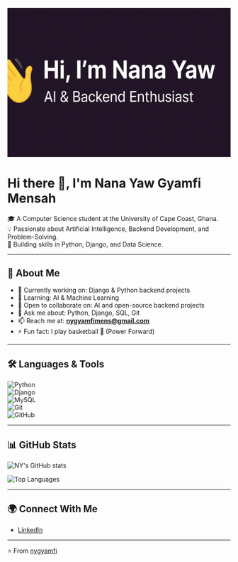 ![Banner](6AA6E5F5-D60B-4FA3-BB42-5BA027BDDF45.png)
# Hi there 👋, I'm Nana Yaw Gyamfi Mensah  

🎓 A Computer Science student at the University of Cape Coast, Ghana.  
💡 Passionate about Artificial Intelligence, Backend Development, and Problem-Solving.  
🚀 Building skills in Python, Django, and Data Science.  

---

## 🌟 About Me  
- 🔭 Currently working on: Django & Python backend projects  
- 🌱 Learning: AI & Machine Learning  
- 👯 Open to collaborate on: AI and open-source backend projects  
- 💬 Ask me about: Python, Django, SQL, Git  
- 📫 Reach me at: **nygyamfimens@gmail.com**  
- ⚡ Fun fact: I play basketball 🏀 (Power Forward)  

---

## 🛠️ Languages & Tools  
![Python](https://img.shields.io/badge/-Python-3776AB?logo=python&logoColor=white&style=flat)  
![Django](https://img.shields.io/badge/-Django-092E20?logo=django&logoColor=white&style=flat)  
![MySQL](https://img.shields.io/badge/-MySQL-4479A1?logo=mysql&logoColor=white&style=flat)  
![Git](https://img.shields.io/badge/-Git-F05032?logo=git&logoColor=white&style=flat)  
![GitHub](https://img.shields.io/badge/-GitHub-181717?logo=github&logoColor=white&style=flat)  

---

## 📊 GitHub Stats  
![NY's GitHub stats](https://github-readme-stats.vercel.app/api?username=nygyamfi&show_icons=true&theme=radical)  

![Top Languages](https://github-readme-stats.vercel.app/api/top-langs/?username=nygyamfi&layout=compact&theme=radical)  

---

## 🌍 Connect With Me  
- [LinkedIn](https://www.linkedin.com/in/nana-yaw-gyamfi-mensah-803458381?trk=contact-info)  

---

⭐️ From [nygyamfi](https://github.com/nygyamfi)
